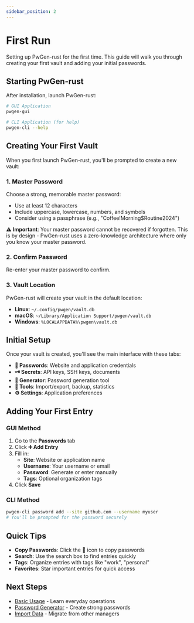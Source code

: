 ```yaml
---
sidebar_position: 2
---
```


# First Run

Setting up PwGen-rust for the first time. This guide will walk you through creating your first vault and adding your initial passwords.

## Starting PwGen-rust

After installation, launch PwGen-rust:

```bash
# GUI Application
pwgen-gui

# CLI Application (for help)
pwgen-cli --help
```

## Creating Your First Vault

When you first launch PwGen-rust, you'll be prompted to create a new vault:

### 1. Master Password

Choose a strong, memorable master password:
- Use at least 12 characters
- Include uppercase, lowercase, numbers, and symbols
- Consider using a passphrase (e.g., "Coffee!Morning$Routine2024")

⚠️ **Important**: Your master password cannot be recovered if forgotten. This is by design - PwGen-rust uses a zero-knowledge architecture where only you know your master password.

### 2. Confirm Password

Re-enter your master password to confirm.

### 3. Vault Location

PwGen-rust will create your vault in the default location:
- **Linux**: `~/.config/pwgen/vault.db`
- **macOS**: `~/Library/Application Support/pwgen/vault.db`
- **Windows**: `%LOCALAPPDATA%\pwgen\vault.db`

## Initial Setup

Once your vault is created, you'll see the main interface with these tabs:

- **🔑 Passwords**: Website and application credentials
- **🗝️ Secrets**: API keys, SSH keys, documents
- **🎲 Generator**: Password generation tool
- **🔧 Tools**: Import/export, backup, statistics
- **⚙️ Settings**: Application preferences

## Adding Your First Entry

### GUI Method

1. Go to the **Passwords** tab
2. Click **➕ Add Entry**
3. Fill in:
   - **Site**: Website or application name
   - **Username**: Your username or email
   - **Password**: Generate or enter manually
   - **Tags**: Optional organization tags
4. Click **Save**

### CLI Method

```bash
pwgen-cli password add --site github.com --username myuser
# You'll be prompted for the password securely
```

## Quick Tips

- **Copy Passwords**: Click the 🔑 icon to copy passwords
- **Search**: Use the search box to find entries quickly
- **Tags**: Organize entries with tags like "work", "personal"
- **Favorites**: Star important entries for quick access

## Next Steps

- [Basic Usage](basic-usage) - Learn everyday operations
- [Password Generator](../user-guide/generator) - Create strong passwords
- [Import Data](../user-guide/import-export) - Migrate from other managers